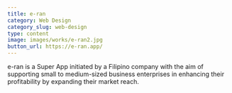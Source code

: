 ```yaml
---
title: e-ran
category: Web Design
category_slug: web-design
type: content
image: images/works/e-ran2.jpg
button_url: https://e-ran.app/
---
```


e-ran is a Super App initiated by a Filipino company with the aim of supporting small to medium-sized business enterprises in enhancing their profitability by expanding their market reach.
